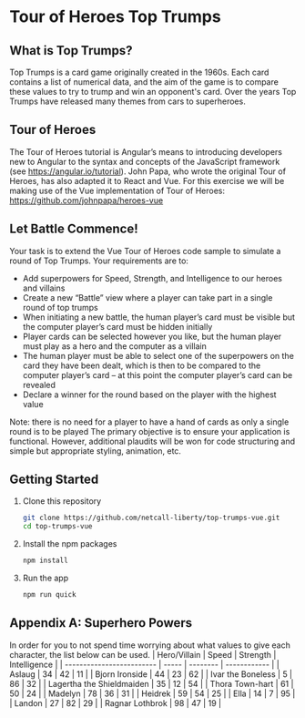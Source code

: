 # Tour of Heroes Top Trumps

## What is Top Trumps?

Top Trumps is a card game originally created in the 1960s. Each card contains a list of numerical data, and the aim of the game is to compare these values to try to trump and win an opponent's card. Over the years Top Trumps have released many themes from cars to superheroes.

## Tour of Heroes

The Tour of Heroes tutorial is Angular’s means to introducing developers new to Angular to the syntax and concepts of the JavaScript framework (see https://angular.io/tutorial). John Papa, who wrote the original Tour of Heroes, has also adapted it to React and Vue. For this exercise we will be making use of the Vue implementation of Tour of Heroes: https://github.com/johnpapa/heroes-vue

## Let Battle Commence!

Your task is to extend the Vue Tour of Heroes code sample to simulate a round of Top Trumps.
Your requirements are to:
-	Add superpowers for Speed, Strength, and Intelligence to our heroes and villains
-	Create a new “Battle” view where a player can take part in a single round of top trumps
-	When initiating a new battle, the human player’s card must be visible but the computer player’s card must be hidden initially
-	Player cards can be selected however you like, but the human player must play as a hero and the computer as a villain
-	The human player must be able to select one of the superpowers on the card they have been dealt, which is then to be compared to the computer player’s card – at this point the computer player’s card can be revealed
-	Declare a winner for the round based on the player with the highest value

Note: there is no need for a player to have a hand of cards as only a single round is to be played
The primary objective is to ensure your application is functional. However, additional plaudits will be won for code structuring and simple but appropriate styling, animation, etc.


## Getting Started

1. Clone this repository

   ```bash
   git clone https://github.com/netcall-liberty/top-trumps-vue.git
   cd top-trumps-vue
   ```

1. Install the npm packages

   ```bash
   npm install
   ```

2. Run the app

   ```bash
   npm run quick
   ```


## Appendix A: Superhero Powers
In order for you to not spend time worrying about what values to give each character, the list below can be used.
| Hero/Villain              | Speed | Strength | Intelligence |
| ------------------------- | ----- | -------- | ------------ |
| Aslaug                    | 34    | 42       | 11           |
| Bjorn Ironside            | 44    | 23       | 62           |
| Ivar the Boneless         | 5     | 86       | 32           |
| Lagertha the Shieldmaiden | 35    | 12       | 54           |
| Thora Town-hart           | 61    | 50       | 24           |
| Madelyn                   | 78    | 36       | 31           |
| Heidrek                   | 59    | 54       | 25           |
| Ella                      | 14    | 7        | 95           |
| Landon                    | 27    | 82       | 29           |
| Ragnar Lothbrok           | 98    | 47       | 19           |

